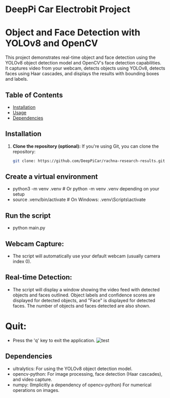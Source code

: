 # DeepPi Car Electrobit Project

# Object and Face Detection with YOLOv8 and OpenCV

This project demonstrates real-time object and face detection using the YOLOv8 object detection model and OpenCV's face detection capabilities.  It captures video from your webcam, detects objects using YOLOv8, detects faces using Haar cascades, and displays the results with bounding boxes and labels.

## Table of Contents

- [Installation](#installation)
- [Usage](#usage)
- [Dependencies](#dependencies)

## Installation

1. **Clone the repository (optional):**  If you're using Git, you can clone the repository:

   ```bash
   git clone: https://github.com/DeepPiCar/rachna-research-results.git


## Create a virtual environment
- python3 -m venv .venv  # Or python -m venv .venv depending on your setup
- source .venv/bin/activate  # On Windows: .venv\Scripts\activate

## Run the script
- python main.py

## Webcam Capture: 
- The script will automatically use your default webcam (usually camera index 0).

## Real-time Detection: 
- The script will display a window showing the video feed with detected objects and faces outlined. Object labels and confidence scores are displayed for detected objects, and "Face" is displayed for detected faces. The number of objects and faces detected are also shown.

# Quit:
- Press the 'q' key to exit the application.
![test](https://github.com/user-attachments/assets/26133b14-c6ae-482e-a899-a54ad3452b72)


## Dependencies
- ultralytics: For using the YOLOv8 object detection model.
- opencv-python: For image processing, face detection (Haar cascades), and video capture.
- numpy: (Implicitly a dependency of opencv-python) For numerical operations on images.
